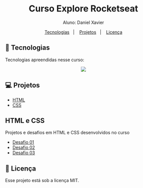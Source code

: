 <h1 align="center"> Curso Explore Rocketseat</h1>

<p align="center">
Aluno: Daniel Xavier<br>
</p>

<p align="center">
  <a href="#-tecnologias">Tecnologias</a>&nbsp;&nbsp;&nbsp;|&nbsp;&nbsp;&nbsp;
  <a href="#-projetos">Projetos</a>&nbsp;&nbsp;&nbsp;|&nbsp;&nbsp;&nbsp;
  <a href="#memo-licença">Licença</a>
</p>

## 🚀 Tecnologias

Tecnologias apreendidas nesse curso:

<p align="center">
  <a href="https://skillicons.dev">
    <img src="https://skillicons.dev/icons?i=html,css" />
  </a>
</p>

## 💻 Projetos

- [HTML](#html-e-css)
- [CSS](#html-e-css)

## HTML e CSS

<p>Projetos e desafios em HTML e CSS desenvolvidos no curso</p>

- [Desafio 01](https://github.com/Dandan875/Estudos/tree/master/Site%20de%20m%C3%B3veis)
- [Desafio 02](https://github.com/Dandan875/Estudos/tree/master/Site%20de%20viagens)
- [Desafio 03](https://github.com/Dandan875/Estudos/tree/master/Site%20de%20academia)

## :memo: Licença

Esse projeto está sob a licença MIT.

